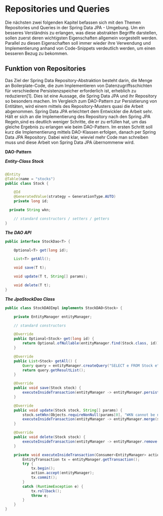   # Repositories und Queries

  Die nächsten zwei folgenden Kapitel befassen sich mit den Themen Repositories und Queries in der Spring Data JPA - Umgebung. Um ein besseres Verständnis zu erlangen, was diese abstrakten Begriffe darstellen, sollen zuerst deren wichtigsten Eigenschaften allgemein vorgestellt werden. Parallel zu diesen Eigenschaften soll immer wieder ihre Verwendung und Implementierung anhand von Code-Snippets verdeutlich werden, um einen besseren Bezug zu bekommen.


  ## Funktion von Repositories

  Das Ziel der Spring Data Repository-Abstraktion besteht darin, die Menge an Boilerplate-Code, die zum Implementieren von Datenzugriffsschichten für verschiedene Persistenzspeicher erforderlich ist, erheblich zu reduzieren[1]. Dies ist eine Aussage, die Spring Data JPA und ihr Repository so besonders machen. Im Vergleich zum DAO-Pattern zur Persistierung von Entitäten, wird einem mittels des Repository-Musters quasi die Arbeit abgenommen. Spring Data JPA erleichtert dem Entwickler die Arbeit sehr. Hält er sich an die Implementierung des Repository nach den Spring JPA Regeln,sind es deutlich weniger Schritte, die er zu erfüllen hat, um das gleiche Ergebnis zu erlangen wie beim DAO-Pattern.
  Im ersten Schritt soll kurz die Implementierung mittels DAO-Klassen erfolgen, danach per Spring Data JPA Repository. Dabei wird klar, wieviel mehr Code man schreiben muss und diese Arbeit von Spring Data JPA übernommenw wird.


  **DAO-Pattern**

  ***Entity-Class Stock***

  ```Java

  @Entity
  @Table(name = "stocks")
  public class Stock {

      @Id
      @GeneratedValue(strategy = GenerationType.AUTO)
      private long id;

  	private String wkn;

      // standard constructors / setters / getters
  }
  ```

  ***The DAO API***
  ```Java
  public interface StockDao<T> {

      Optional<T> get(long id);

      List<T> getAll();

      void save(T t);

      void update(T t, String[] params);

      void delete(T t);
  }
  ```
  ***The JpaStockDao Class***
  ```Java
  public class StockDAOImpl implements StockDAO<Stock> {

      private EntityManager entityManager;

      // standard constructors

      @Override
      public Optional<Stock> get(long id) {
          return Optional.ofNullable(entityManager.find(Stock.class, id));
      }

      @Override
      public List<Stock> getAll() {
          Query query = entityManager.createQuery("SELECT e FROM Stock e");
          return query.getResultList();
      }

      @Override
      public void save(Stock stock) {
          executeInsideTransaction(entityManager -> entityManager.persist(stock));
      }

      @Override
      public void update(Stock stock, String[] params) {
          stock.setWkn(Objects.requireNonNull(params[0], "WKN cannot be null"));
          executeInsideTransaction(entityManager -> entityManager.merge(stock));
      }

      @Override
      public void delete(Stock stock) {
          executeInsideTransaction(entityManager -> entityManager.remove(stock));
      }

      private void executeInsideTransaction(Consumer<EntityManager> action) {
          EntityTransaction tx = entityManager.getTransaction();
          try {
              tx.begin();
              action.accept(entityManager);
              tx.commit();
          }
          catch (RuntimeException e) {
              tx.rollback();
              throw e;
          }
      }
  }


  ```
